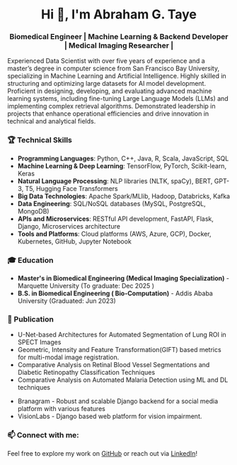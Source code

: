 <h1 align="center">Hi 👋, I'm Abraham G. Taye</h1>
<h3 align="center">Biomedical Engineer | Machine Learning & Backend Developer | Medical Imaging Researcher |
</h3>
<p>
Experienced Data Scientist with over five years of experience and a master’s degree in computer science from San Francisco Bay University, specializing in Machine Learning and Artificial Intelligence. Highly skilled in structuring and optimizing large datasets for AI model development. Proficient in designing, developing, and evaluating advanced machine learning systems, including fine-tuning Large Language Models (LLMs) and implementing complex retrieval algorithms. Demonstrated leadership in projects that enhance operational efficiencies and drive innovation in technical and analytical fields.

<h3 align="left">🏆 Technical Skills </h3>

- **Programming Languages**: Python, C++, Java, R, Scala, JavaScript, SQL
- **Machine Learning & Deep Learning**: TensorFlow, PyTorch, Scikit-learn, Keras
- **Natural Language Processing**: NLP libraries (NLTK, spaCy), BERT, GPT-3, T5, Hugging Face Transformers
- **Big Data Technologies**: Apache Spark/MLlib, Hadoop, Databricks, Kafka
- **Data Engineering**: SQL/NoSQL databases (MySQL, PostgreSQL, MongoDB)
- **APIs and Microservices**: RESTful API development, FastAPI, Flask, Django, Microservices architecture
- **Tools and Platforms**: Cloud platforms (AWS, Azure, GCP), Docker, Kubernetes, GitHub, Jupyter Notebook



<h3 align="left">🎓 Education</h3>
<ul>
    <li><strong>Master's in Biomedical Engineering (Medical Imaging Specialization)</strong> - Marquette University (To graduate: Dec 2025 )</li>
    <li><strong>B.S. in Biomedical Engineering ( Bio-Computation)</strong> - Addis Ababa University (Graduated: Jun 2023)</li>
</ul>

<h3 align="left"> 🔖 Publication </h3>
<ul>
    <li>U-Net-based Architectures for Automated Segmentation of Lung ROI in SPECT Images</li>
    <li>Geometric, Intensity and Feature Transformation(GIFT) based metrics for multi-modal image registration.</li>
    <li>Comparative Analysis on Retinal Blood Vessel Segmentations and Diabetic Retinopathy Classification Techniques</li>
    <li>Comparative Analysis on Automated Malaria Detection using ML and DL techniques</li>
</ul>

<ul>
    <li>Branagram - Robust and scalable Django backend for a social media platform with various features</li>
    <li>VisionLabs - Django based web platform for vision impairment.</li>
</ul>


<h3 align="left">📫 Connect with me:</h3>

Feel free to explore my work on [GitHub](https://github.com/abrahamgenetu?tab=repositories) or reach out via [LinkedIn](https://www.linkedin.com/in/abrahamgenetu/)!



